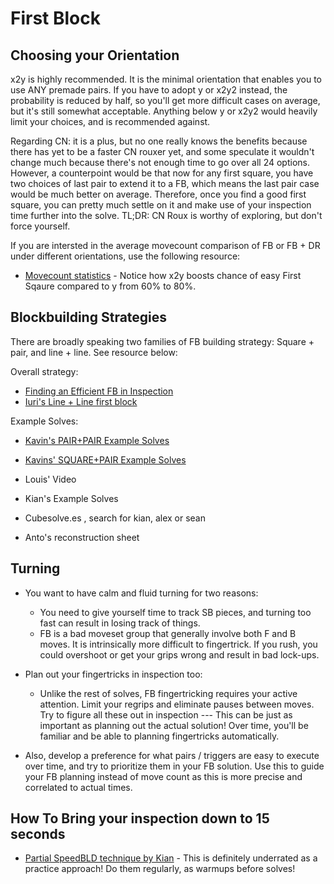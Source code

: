 # First Block

## Choosing your Orientation

x2y is highly recommended. It is the minimal orientation that enables you to use ANY premade pairs. If you have to adopt y or x2y2 instead, the probability is reduced by half, so you'll get more difficult cases on average, but it's still somewhat acceptable. Anything below y or x2y2 would heavily limit your choices, and is recommended against.


<!-- (on a side note: x2y2 means that you're more sensitive to the L/R sides as their colors are fixed.  ) -->

Regarding CN: it is a plus, but no one really knows the benefits because there has yet to be a faster CN rouxer yet, and some speculate it wouldn't change much because there's not enough time to go over all 24 options. However, a counterpoint would be that now for any first square, you have two choices of last pair to extend it to a FB, which means the last pair case would be much better on average. Therefore, once you find a good first square, you can pretty much settle on it and make use of your inspection time further into the solve. TL;DR: CN Roux is worthy of exploring, but don't force yourself.

If you are intersted in the average movecount comparison of FB or FB + DR under different orientations, use the following resource:

- [Movecount statistics](https://docs.google.com/spreadsheets/d/1EectP3O_qwQp_2WohbDrlohxhs2ee17sjFfxZr_-D1g/edit#gid=0) - Notice how x2y boosts chance of easy First Sqaure compared to y from 60% to 80%.

## Blockbuilding Strategies

There are broadly speaking two families of FB building strategy: Square + pair, and line + line. See resource below:

Overall strategy:
- [Finding an Efficient FB in Inspection](https://www.youtube.com/watch?v=0Cq3YDud1dA)
- [Iuri's Line + Line first block](https://www.youtube.com/watch?v=i9zxR5mkgQs)

Example Solves:
- [Kavin's PAIR+PAIR Example Solves](https://www.youtube.com/watch?v=sRTVptb2QrY)

- [Kavins' SQUARE+PAIR Example Solves](https://www.youtube.com/watch?v=YyY_okZ5Fj0)

- Louis' Video

- Kian's Example Solves

- Cubesolve.es , search for kian, alex or sean

- Anto's reconstruction sheet


## Turning

- You want to have calm and fluid turning for two reasons:
    - You need to give yourself time to track SB pieces, and turning too fast can result in losing track of things.
    - FB is a bad moveset group that generally involve both F and B moves. It is intrinsically more difficult to fingertrick. If you rush, you could overshoot or get your grips wrong and result in bad lock-ups.

-  Plan out your fingertricks in inspection too:
   - Unlike the rest of solves, FB fingertricking requires your active attention. Limit your regrips and eliminate pauses between moves. Try to figure all these out in inspection --- This can be just as important as planning out the actual solution! Over time, you'll be familiar and be able to planning fingertricks automatically.

- Also, develop a preference for what pairs / triggers are easy to execute over time, and try to prioritize them in your FB solution. Use this to guide your FB planning instead of move count as this is more precise and correlated to actual times.

## How To Bring your inspection down to 15 seconds


- [Partial SpeedBLD technique by Kian](https://www.youtube.com/watch?v=4KLFyN6ZDwk) - This is definitely underrated as a practice approach! Do them regularly, as warmups before solves!
